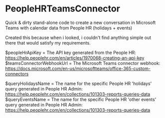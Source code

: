 # PeopleHRTeamsConnector
Quick & dirty stand-alone code to create a new conversation in Microsoft Teams with calendar data from People HR (holidays + events)

Created this because when i looked, i couldn't find anything simple out there that would satisfy my requirements.


$peopleHrApiKey = The API key generated from the People HR: https://help.peoplehr.com/en/articles/1970068-creating-an-api-key
$teamsConnectorWebhookUrl = The Microsoft Teams connector webhook: https://docs.microsoft.com/en-us/microsoftteams/office-365-custom-connectors

$queryHolidaysName = The name for the specific People HR 'holidays' query generated in People HR Admin: https://help.peoplehr.com/en/collections/101303-reports-queries-data
$queryEventsName = The name for the specific People HR 'other events' query generated in People HR Admin: https://help.peoplehr.com/en/collections/101303-reports-queries-data
